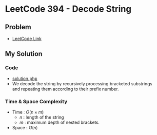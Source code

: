 # LeetCode 394 - Decode String

## Problem  
- [LeetCode Link](https://leetcode.com/problems/decode-string/)

## My Solution

### Code
- [solution.php](./solution.php)
- We decode the string by recursively processing bracketed substrings and repeating them according to their prefix number.

### Time & Space Complexity
- Time  : $O(n × m)$
  - $n$ : length of the string
  - $m$ : maximum depth of nested brackets.
- Space : $O(n)$